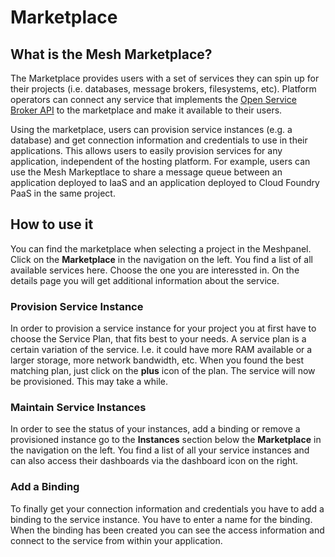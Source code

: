 # Marketplace

## What is the Mesh Marketplace?

The Marketplace provides users with a set of services they can spin up for their projects (i.e. databases, message brokers, filesystems, etc). Platform operators can connect any service that implements the [Open Service Broker API](https://www.openservicebrokerapi.org/) to the marketplace and make it available to their users.

Using the marketplace, users can provision service instances (e.g. a database) and get connection information and credentials to use in their applications. This allows users to easily provision services for any application, independent of the hosting platform. For example, users can use the Mesh Markeptlace to share a message queue between an application deployed to IaaS and an application deployed to Cloud Foundry PaaS in the same project.

## How to use it

You can find the marketplace when selecting a project in the Meshpanel. Click on the **Marketplace** in the navigation on the left. You find a list of all available services here. Choose the one you are interessted in. On the details page you will get additional information about the service.

### Provision Service Instance

In order to provision a service instance for your project you at first have to choose the Service Plan, that fits best to your needs. A service plan is a certain variation of the service. I.e. it could have more RAM available or a larger storage, more network bandwidth, etc. When you found the best matching plan, just click on the **plus** icon of the plan. The service will now be provisioned. This may take a while.

### Maintain Service Instances

In order to see the status of your instances, add a binding or remove a provisioned instance go to the **Instances** section below the **Marketplace** in the navigation on the left. You find a list of all your service instances and can also access their dashboards via the dashboard icon on the right.

### Add a Binding

To finally get your connection information and credentials you have to add a binding to the service instance. You have to enter a name for the binding. When the binding has been created you can see the access information and connect to the service from within your application.
